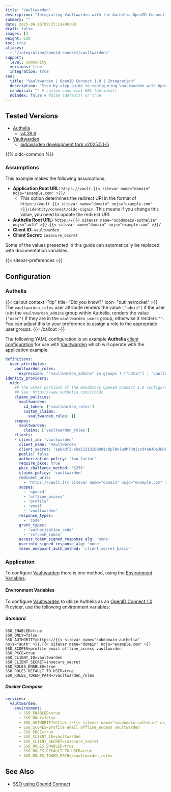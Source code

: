 ```yaml
---
title: "Vaultwarden"
description: "Integrating Vaultwarden with the Authelia OpenID Connect 1.0 Provider."
summary: ""
date: 2025-06-15T09:27:11+00:00
draft: false
images: []
weight: 620
toc: true
aliases:
  - '/integration/openid-connect/vaultwarden/'
support:
  level: community
  versions: true
  integration: true
seo:
  title: "Vaultwarden | OpenID Connect 1.0 | Integration"
  description: "Step-by-step guide to configuring Vaultwarden with OpenID Connect 1.0 for secure SSO. Enhance your login flow using Authelia’s modern identity management."
  canonical: "" # custom canonical URL (optional)
  noindex: false # false (default) or true
---
```


## Tested Versions

- [Authelia]
  - [v4.39.6](https://github.com/authelia/authelia/releases/tag/v4.39.6)
- [Vaultwarden]
  - [oidcwarden development fork v2025.5.1-5](https://github.com/Timshel/OIDCWarden/releases/tag/v2025.5.1-5)

{{% oidc-common %}}

### Assumptions

This example makes the following assumptions:

- __Application Root URL:__ `https://vault.{{< sitevar name="domain" nojs="example.com" >}}/`
  - This option determines the redirect URI in the format of
    `https://vault.{{< sitevar name="domain" nojs="example.com" >}}/identity/connect/oidc-signin`.
    This means if you change this value, you need to update the redirect URI.
- __Authelia Root URL:__ `https://{{< sitevar name="subdomain-authelia" nojs="auth" >}}.{{< sitevar name="domain" nojs="example.com" >}}/`
- __Client ID:__ `vaultwarden`
- __Client Secret:__ `insecure_secret`

Some of the values presented in this guide can automatically be replaced with documentation variables.

{{< sitevar-preferences >}}

## Configuration

### Authelia

{{< callout context="tip" title="Did you know?" icon="outline/rocket" >}}
The `vaultwarden_roles` user attribute renders the value `["admin"]` if the user is in the `vaultwarden_admins` group
within Authelia, renders the value `["user"]` if they are in the `vaultwarden_users` group, otherwise it renders `""`.
You can adjust this to your preference to assign a role to the appropriate user groups.
{{< /callout >}}

The following YAML configuration is an example __Authelia__ [client configuration] for use with [Vaultwarden] which
will operate with the application example:

```yaml {title="configuration.yml"}
definitions:
  user_attributes:
    vaultwarden_roles:
      expression: '"vaultwarden_admins" in groups ? ["admin"] : "vaultwarden_users" in groups ? ["user"] : [""]'
identity_providers:
  oidc:
    ## The other portions of the mandatory OpenID Connect 1.0 configuration go here.
    ## See: https://www.authelia.com/c/oidc
    claims_policies:
      vaultwarden:
        id_token: ['vaultwarden_roles']
        custom_claims:
          vaultwarden_roles: {}
    scopes:
      vaultwarden:
        claims: ['vaultwarden_roles']
    clients:
    - client_id: 'vaultwarden'
      client_name: 'Vaultwarden'
      client_secret: '$pbkdf2-sha512$310000$c8p78n7pUMln0jzvd4aK4Q$JNRBzwAo0ek5qKn50cFzzvE9RXV88h1wJn5KGiHrD0YKtZaR/nCb2CJPOsKaPK0hjf.9yHxzQGZziziccp6Yng'  # The digest of 'insecure_secret'.
      public: false
      authorization_policy: 'two_factor'
      require_pkce: true
      pkce_challenge_method: 'S256'
      claims_policy: 'vaultwarden'
      redirect_uris:
        - 'https://vault.{{< sitevar name="domain" nojs="example.com" >}}/identity/connect/oidc-signin'
      scopes:
        - 'openid'
        - 'offline_access'
        - 'profile'
        - 'email'
        - 'vaultwarden'
      response_types:
        - 'code'
      grant_types:
        - 'authorization_code'
        - 'refresh_token'
      access_token_signed_response_alg: 'none'
      userinfo_signed_response_alg: 'none'
      token_endpoint_auth_method: 'client_secret_basic'
```

### Application

To configure [Vaultwarden] there is one method, using the [Environment Variables](#environment-variables).

#### Environment Variables

To configure [Vaultwarden] to utilize Authelia as an [OpenID Connect 1.0] Provider, use the following environment
variables:

##### Standard

```shell {title=".env"}
SSO_ENABLED=true
SSO_ONLY=false
SSO_AUTHORITY=https://{{< sitevar name="subdomain-authelia" nojs="auth" >}}.{{< sitevar name="domain" nojs="example.com" >}}
SSO_SCOPES=profile email offline_access vaultwarden
SSO_PKCE=true
SSO_CLIENT_ID=vaultwarden
SSO_CLIENT_SECRET=insecure_secret
SSO_ROLES_ENABLED=true
SSO_ROLES_DEFAULT_TO_USER=true
SSO_ROLES_TOKEN_PATH=/vaultwarden_roles
```

##### Docker Compose

```yaml {title="compose.yml"}
services:
  vaultwarden:
    environment:
      - SSO_ENABLED=true
      - SSO_ONLY=false
      - SSO_AUTHORITY=https://{{< sitevar name="subdomain-authelia" nojs="auth" >}}.{{< sitevar name="domain" nojs="example.com" >}}
      - SSO_SCOPES=profile email offline_access vaultwarden
      - SSO_PKCE=true
      - SSO_CLIENT_ID=vaultwarden
      - SSO_CLIENT_SECRET=insecure_secret
      - SSO_ROLES_ENABLED=true
      - SSO_ROLES_DEFAULT_TO_USER=true
      - SSO_ROLES_TOKEN_PATH=/vaultwarden_roles
```


## See Also

- [SSO using OpenId Connect](https://github.com/Timshel/OIDCWarden/blob/main/SSO.md)

[Authelia]: https://www.authelia.com
[Vaultwarden]: https://github.com/Timshel/OIDCWarden/
[OpenID Connect 1.0]: ../../introduction.md
[client configuration]: ../../../../configuration/identity-providers/openid-connect/clients.md
